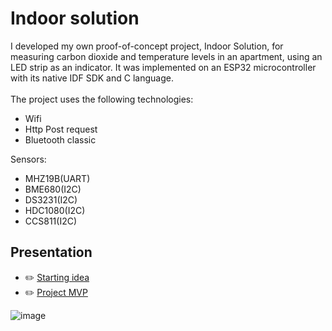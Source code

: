 # Indoor solution

I developed my own proof-of-concept project, Indoor Solution, for measuring carbon dioxide and temperature levels in an apartment, using an LED strip as an indicator. It was implemented on an ESP32 microcontroller with its native IDF SDK and C language. <br>
<br>The project uses the following technologies:
- Wifi
- Http Post request
- Bluetooth classic

Sensors:<br>
- MHZ19B(UART)
- BME680(I2C)
- DS3231(I2C)
- HDC1080(I2C)
- CCS811(I2C)

## Presentation
- ✏️ [Starting idea](https://docs.google.com/presentation/d/1VMZPYE34D4c1-ZEpLRXhgN7rVO6kNnvRJ75agNbesAc/edit?usp=sharing)
- ✏️ [Project MVP](https://docs.google.com/presentation/d/1v0FdQ0JoruEK3JPpU4IVjjF-b7qXWhSjoi4uphF-Yzk/edit?usp=sharing)

 
![image](https://github.com/user-attachments/assets/0efdf0df-c0a6-470a-9a46-1b9ef7a84e99)
